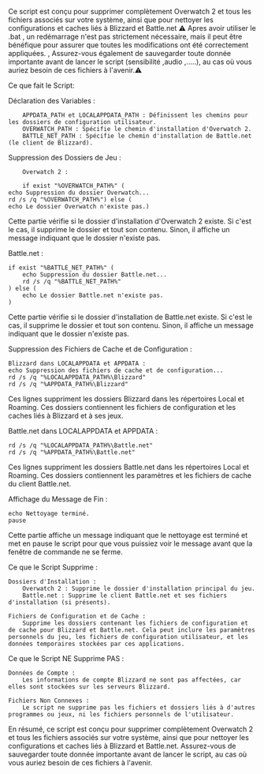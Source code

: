 Ce script est conçu pour supprimer complètement Overwatch 2 et tous les fichiers associés sur votre système, ainsi que pour nettoyer les configurations et caches liés à Blizzard et Battle.net
:warning: Apres avoir utiliser le .bat  , un redémarrage n'est pas strictement nécessaire, mais il peut être bénéfique pour assurer que toutes les modifications ont été correctement appliquées. , Assurez-vous également de sauvegarder toute donnée importante avant de lancer le script (sensibilité ,audio ,.....), au cas où vous auriez besoin de ces fichiers à l'avenir.:warning: 

Ce que fait le Script:

Déclaration des Variables :

        APPDATA_PATH et LOCALAPPDATA_PATH : Définissent les chemins pour les dossiers de configuration utilisateur.
        OVERWATCH_PATH : Spécifie le chemin d'installation d'Overwatch 2.
        BATTLE_NET_PATH : Spécifie le chemin d'installation de Battle.net (le client de Blizzard).

Suppression des Dossiers de Jeu :

        Overwatch 2 :

        if exist "%OVERWATCH_PATH%" (
    echo Suppression du dossier Overwatch...
    rd /s /q "%OVERWATCH_PATH%") else (
    echo Le dossier Overwatch n'existe pas.)

Cette partie vérifie si le dossier d'installation d'Overwatch 2 existe. Si c'est le cas, il supprime le dossier et tout son contenu. Sinon, il affiche un message indiquant que le dossier n'existe pas.

Battle.net :

    if exist "%BATTLE_NET_PATH%" (
        echo Suppression du dossier Battle.net...
        rd /s /q "%BATTLE_NET_PATH%"
    ) else (
        echo Le dossier Battle.net n'existe pas.
    )
 
Cette partie vérifie si le dossier d'installation de Battle.net existe. Si c'est le cas, il supprime le dossier et tout son contenu. Sinon, il affiche un message indiquant que le dossier n'existe pas.

Suppression des Fichiers de Cache et de Configuration :

    Blizzard dans LOCALAPPDATA et APPDATA :
    echo Suppression des fichiers de cache et de configuration...
    rd /s /q "%LOCALAPPDATA_PATH%\Blizzard"
    rd /s /q "%APPDATA_PATH%\Blizzard"

Ces lignes suppriment les dossiers Blizzard dans les répertoires Local et Roaming. Ces dossiers contiennent les fichiers de configuration et les caches liés à Blizzard et à ses jeux.

Battle.net dans LOCALAPPDATA et APPDATA :

    rd /s /q "%LOCALAPPDATA_PATH%\Battle.net"
    rd /s /q "%APPDATA_PATH%\Battle.net"
  
Ces lignes suppriment les dossiers Battle.net dans les répertoires Local et Roaming. Ces dossiers contiennent les paramètres et les fichiers de cache du client Battle.net.

Affichage du Message de Fin :

    echo Nettoyage terminé.
    pause

Cette partie affiche un message indiquant que le nettoyage est terminé et met en pause le script pour que vous puissiez voir le message avant que la fenêtre de commande ne se ferme.

Ce que le Script Supprime :

    Dossiers d'Installation :
        Overwatch 2 : Supprime le dossier d'installation principal du jeu.
        Battle.net : Supprime le client Battle.net et ses fichiers d'installation (si présents).

    Fichiers de Configuration et de Cache :
        Supprime les dossiers contenant les fichiers de configuration et de cache pour Blizzard et Battle.net. Cela peut inclure les paramètres personnels du jeu, les fichiers de configuration utilisateur, et les données temporaires stockées par ces applications.

Ce que le Script NE Supprime PAS :

    Données de Compte :
        Les informations de compte Blizzard ne sont pas affectées, car elles sont stockées sur les serveurs Blizzard.

    Fichiers Non Connexes :
        Le script ne supprime pas les fichiers et dossiers liés à d'autres programmes ou jeux, ni les fichiers personnels de l'utilisateur.

En résumé, ce script est conçu pour supprimer complètement Overwatch 2 et tous les fichiers associés sur votre système, ainsi que pour nettoyer les configurations et caches liés à Blizzard et Battle.net. Assurez-vous de sauvegarder toute donnée importante avant de lancer le script, au cas où vous auriez besoin de ces fichiers à l'avenir.
